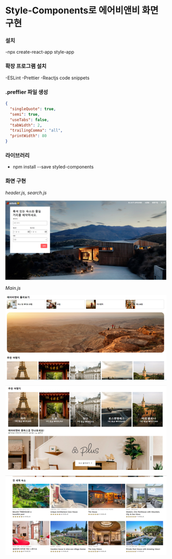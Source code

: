 # Style-Components로 에어비앤비 화면 구현

### 설치

-npx create-react-app style-app

### 확장 프로그램 설치

-ESLint
-Prettier
-Reactjs code snippets

### .preffier 파일 생성

```json
{
  "singleQuote": true,
  "semi": true,
  "useTabs": false,
  "tabWidth": 2,
  "trailingComma": "all",
  "printWidth": 80
}
```

### 라이브러리

- npm install --save styled-components

### 화면 구현

_header.js, search.js_

![헤더](./image/Header.PNG)

_Main.js_

![메인](./image/main1.PNG)

![메인2](./image/main2.PNG)

![메인3](./image/main3.PNG)
